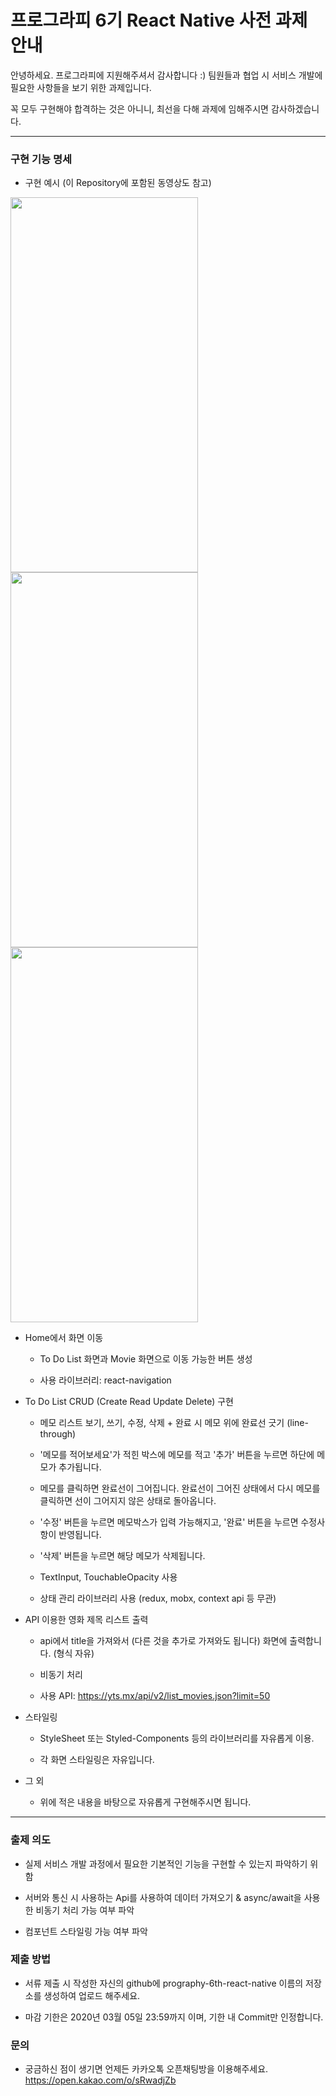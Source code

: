 # 프로그라피 6기 React Native 사전 과제 안내

안녕하세요. 프로그라피에 지원해주셔서 감사합니다 :) 팀원들과 협업 시 서비스 개발에 필요한 사항들을 보기 위한 과제입니다.

꼭 모두 구현해야 합격하는 것은 아니니, 최선을 다해 과제에 임해주시면 감사하겠습니다.

---

### 구현 기능 명세

- 구현 예시 (이 Repository에 포함된 동영상도 참고)

<img src="https://user-images.githubusercontent.com/38369729/75458490-39b5d700-59c1-11ea-8af3-f0ad51862868.png" width="300" height="600">
  <img src="https://user-images.githubusercontent.com/38369729/75458496-3c183100-59c1-11ea-8a6f-b7b166455c92.png" width="300" height="600">
  <img src="https://user-images.githubusercontent.com/38369729/75458500-3cb0c780-59c1-11ea-8b42-b033c2b7f38e.png" width="300" height="600">


- Home에서 화면 이동

  - To Do List 화면과 Movie 화면으로 이동 가능한 버튼 생성

  - 사용 라이브러리: react-navigation

- To Do List CRUD (Create Read Update Delete) 구현

  - 메모 리스트 보기, 쓰기, 수정, 삭제 + 완료 시 메모 위에 완료선 긋기 (line-through)
  
  - '메모를 적어보세요'가 적힌 박스에 메모를 적고 '추가' 버튼을 누르면 하단에 메모가 추가됩니다.
  
  - 메모를 클릭하면 완료선이 그어집니다. 완료선이 그어진 상태에서 다시 메모를 클릭하면 선이 그어지지 않은 상태로 돌아옵니다.
  
  - '수정' 버튼을 누르면 메모박스가 입력 가능해지고, '완료' 버튼을 누르면 수정사항이 반영됩니다.
  
  - '삭제' 버튼을 누르면 해당 메모가 삭제됩니다.
  

  - TextInput, TouchableOpacity 사용

  - 상태 관리 라이브러리 사용 (redux, mobx, context api 등 무관)

- API 이용한 영화 제목 리스트 출력

  - api에서 title을 가져와서 (다른 것을 추가로 가져와도 됩니다) 화면에 출력합니다. (형식 자유)

  - 비동기 처리

  - 사용 API: https://yts.mx/api/v2/list_movies.json?limit=50

- 스타일링

  - StyleSheet 또는 Styled-Components 등의 라이브러리를 자유롭게 이용.

  - 각 화면 스타일링은 자유입니다.

- 그 외

  - 위에 적은 내용을 바탕으로 자유롭게 구현해주시면 됩니다.

---

### 출제 의도

- 실제 서비스 개발 과정에서 필요한 기본적인 기능을 구현할 수 있는지 파악하기 위함

- 서버와 통신 시 사용하는 Api를 사용하여 데이터 가져오기 & async/await을 사용한 비동기 처리 가능 여부 파악

- 컴포넌트 스타일링 가능 여부 파악

### 제출 방법

- 서류 제출 시 작성한 자신의 github에 prography-6th-react-native 이름의 저장소를 생성하여 업로드 해주세요.

- 마감 기한은 2020년 03월 05일 23:59까지 이며, 기한 내 Commit만 인정합니다.

### 문의

- 궁금하신 점이 생기면 언제든 카카오톡 오픈채팅방을 이용해주세요. https://open.kakao.com/o/sRwadjZb
